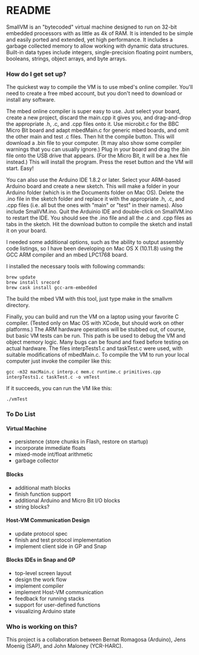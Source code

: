 # README #

SmallVM is an "bytecoded" virtual machine designed to run on 32-bit embedded processors with as little as 4k of RAM.
It is intended to be simple and easily ported and extended, yet high performance. It includes a garbage collected memory
to allow working with dynamic data structures. Built-in data types include integers, single-precision floating point numbers, booleans, strings, object arrays, and byte arrays.

### How do I get set up? ###

The quickest way to compile the VM is to use mbed's online compiler. You'll need to create a free mbed account, but you don't need to download or install any software.

The mbed online compiler is super easy to use. Just select your board, create a new project, discard the main.cpp it gives you, and drag-and-drop the appropriate .h, .c, and .cpp files onto it. Use microbit.c for the BBC Micro Bit board and adapt mbedMain.c for generic mbed boards, and omit the other main and test .c files. Then hit the compile button. This will download a .bin file to your computer. (It may also show some compiler warnings that you can usually ignore.) Plug in your board and drag the .bin file onto the USB drive that appears. (For the Micro Bit, it will be a .hex file instead.) This will install the program. Press the reset button and the VM will start. Easy!

You can also use the Arduino IDE 1.8.2 or later. Select your ARM-based Arduino board and create a new sketch. This will make a folder in your Arduino folder (which is in the Documents folder on Mac OS). Delete the .ino file in the sketch folder and replace it with the appropriate .h, .c, and .cpp files (i.e. all but the ones with "main" or "test" in their names). Also include SmallVM.ino. Quit the Arduinio IDE and double-click on SmallVM.ino to restart the IDE. You should see the .ino file and all the .c and .cpp files as tabs in the sketch. Hit the download button to compile the sketch and install it on your board.

I needed some additional options, such as the ability to output assembly code listings, so I have been developing on Mac OS X (10.11.8) using the GCC ARM compiler and an mbed LPC1768 board.

I installed the necessary tools with following commands:


```
brew update
brew install srecord
brew cask install gcc-arm-embedded
```

The build the mbed VM with this tool, just type make in the smallvm directory.

Finally, you can build and run the VM on a laptop using your favorite C compiler. (Tested only on Mac OS with XCode, but should work on other platforms.) The ARM hardware operations will be stubbed out, of course, but basic VM tests can be run. This path is be used to debug the VM and object memory logic. Many bugs can be found and fixed before testing on actual hardware. The files interpTests1.c and taskTest.c were used, with suitable modifications of mbedMain.c. To compile the VM to run your local computer just invoke the compiler like this:

```
gcc -m32 macMain.c interp.c mem.c runtime.c primitives.cpp interpTests1.c taskTest.c -o vmTest
```

If it succeeds, you can run the VM like this:


```
./vmTest
```

### To Do List

#### Virtual Machine ####

  * persistence (store chunks in Flash, restore on startup)
  * incorporate immediate floats
  * mixed-mode int/float arithmetic
  * garbage collector

#### Blocks ####

  * additional math blocks
  * finish function support
  * additional Arduino and Micro Bit I/O blocks
  * string blocks?

#### Host-VM Communication Design ####

  * update protocol spec
  * finish and test protocol implementation
  * implement client side in GP and Snap

#### Blocks IDEs in Snap and GP ####

  * top-level screen layout
  * design the work flow
  * implement compiler
  * implement Host-VM communication
  * feedback for running stacks
  * support for user-defined functions
  * visualizing Arduino state

### Who is working on this? ###

This project is a collaboration between Bernat Romagosa (Arduino), Jens Moenig (SAP),
and John Maloney (YCR-HARC).
